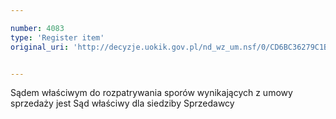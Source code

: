 ```yaml
---

number: 4083
type: 'Register item'
original_uri: 'http://decyzje.uokik.gov.pl/nd_wz_um.nsf/0/CD6BC36279C1BB81C1257ACD003A3402?OpenDocument'


---
```


Sądem właściwym do rozpatrywania sporów wynikających z umowy sprzedaży jest Sąd właściwy dla siedziby Sprzedawcy
